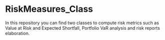 # RiskMeasures_Class
In this repository you can find two classes to compute risk metrics such as Value at Risk and Expected Shortfall, Portfolio VaR analysis and risk reports elaboration.
